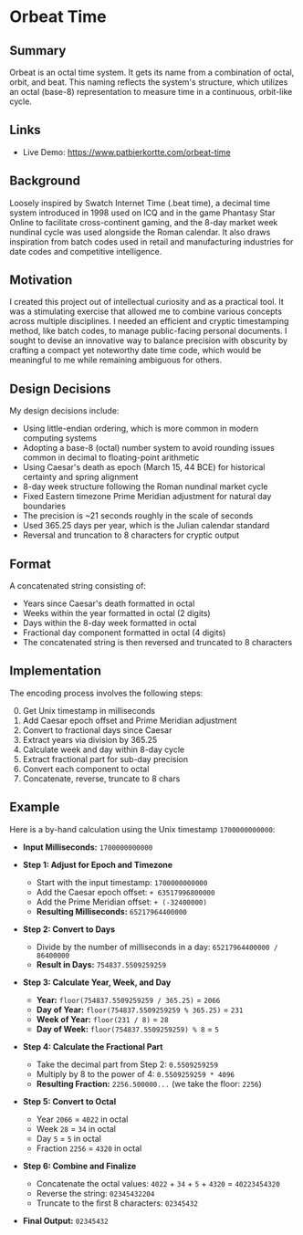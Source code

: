 # Orbeat Time

## Summary

Orbeat is an octal time system. It gets its name from a combination of octal, orbit, and beat. This naming reflects the system's structure, which utilizes an octal (base-8) representation to measure time in a continuous, orbit-like cycle.

## Links
- Live Demo: https://www.patbierkortte.com/orbeat-time

## Background

Loosely inspired by Swatch Internet Time (.beat time), a decimal time system introduced in 1998 used on ICQ and in the game Phantasy Star Online to facilitate cross-continent gaming, and the 8-day market week nundinal cycle was used alongside the Roman calendar. It also draws inspiration from batch codes used in retail and manufacturing industries for date codes and competitive intelligence.

## Motivation

I created this project out of intellectual curiosity and as a practical tool. It was a stimulating exercise that allowed me to combine various concepts across multiple disciplines. I needed an efficient and cryptic timestamping method, like batch codes, to manage public-facing personal documents. I sought to devise an innovative way to balance precision with obscurity by crafting a compact yet noteworthy date time code, which would be meaningful to me while remaining ambiguous for others.

## Design Decisions

My design decisions include:

- Using little-endian ordering, which is more common in modern computing systems
- Adopting a base-8 (octal) number system to avoid rounding issues common in decimal to floating-point arithmetic
- Using Caesar's death as epoch (March 15, 44 BCE) for historical certainty and spring alignment
- 8-day week structure following the Roman nundinal market cycle
- Fixed Eastern timezone Prime Meridian adjustment for natural day boundaries
- The precision is ~21 seconds roughly in the scale of seconds
- Used 365.25 days per year, which is the Julian calendar standard
- Reversal and truncation to 8 characters for cryptic output

## Format

A concatenated string consisting of:
- Years since Caesar's death formatted in octal
- Weeks within the year formatted in octal (2 digits)
- Days within the 8-day week formatted in octal
- Fractional day component formatted in octal (4 digits)
- The concatenated string is then reversed and truncated to 8 characters

## Implementation

The encoding process involves the following steps:

0. Get Unix timestamp in milliseconds
1. Add Caesar epoch offset and Prime Meridian adjustment
2. Convert to fractional days since Caesar
3. Extract years via division by 365.25
4. Calculate week and day within 8-day cycle
5. Extract fractional part for sub-day precision
6. Convert each component to octal
7. Concatenate, reverse, truncate to 8 chars

## Example

Here is a by-hand calculation using the Unix timestamp `1700000000000`:

- **Input Milliseconds:** `1700000000000`

- **Step 1: Adjust for Epoch and Timezone**
  - Start with the input timestamp: `1700000000000`
  - Add the Caesar epoch offset: `+ 63517996800000`
  - Add the Prime Meridian offset: `+ (-32400000)`
  - **Resulting Milliseconds:** `65217964400000`

- **Step 2: Convert to Days**
  - Divide by the number of milliseconds in a day: `65217964400000 / 86400000`
  - **Result in Days:** `754837.5509259259`

- **Step 3: Calculate Year, Week, and Day**
  - **Year:** `floor(754837.5509259259 / 365.25)` = `2066`
  - **Day of Year:** `floor(754837.5509259259 % 365.25)` = `231`
  - **Week of Year:** `floor(231 / 8)` = `28`
  - **Day of Week:** `floor(754837.5509259259) % 8` = `5`

- **Step 4: Calculate the Fractional Part**
  - Take the decimal part from Step 2: `0.5509259259`
  - Multiply by 8 to the power of 4: `0.5509259259 * 4096`
  - **Resulting Fraction:** `2256.500000...` (we take the floor: `2256`)

- **Step 5: Convert to Octal**
  - Year `2066` = `4022` in octal
  - Week `28` = `34` in octal
  - Day `5` = `5` in octal
  - Fraction `2256` = `4320` in octal

- **Step 6: Combine and Finalize**
  - Concatenate the octal values: `4022` + `34` + `5` + `4320` = `40223454320`
  - Reverse the string: `02345432204`
  - Truncate to the first 8 characters: `02345432`

- **Final Output:** `02345432`
